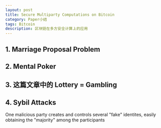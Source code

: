 ```yaml
---
layout: post
title: Secure Multiparty Computations on Bitcoin
category: Paper小结
tags: Bitcoin
description: 区块链在多方安全计算上的应用
---
```


## 1. Marriage Proposal Problem

## 2. Mental Poker

## 3. 这篇文章中的 Lottery = Gambling

## 4. Sybil Attacks
One malicious party creates and controls several "fake" identites, easily obtaining the "majority" among the participants

